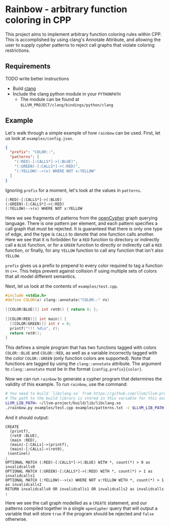 # Rainbow - arbitrary function coloring in CPP

This project aims to implement arbitrary function coloring rules within CPP.
This is accomplished by using clang's Annotate Attribute, and allowing the user
to supply cypher patterns to reject call graphs that violate coloring
restrictions.

## Requirements
TODO write better instructions

+ Build [clang](https://github.com/llvm/llvm-project)
+ Include the clang python module in your `PYTHONPATH`
  + The module can be found at `$LLVM_PROJECT/clang/bindings/python/clang`


## Example

Let's walk through a simple example of how `rainbow` can be used.
First, let us look at `examples/config.json`.

```json
{
  "prefix": "COLOR::",
  "patterns": [
    "(:RED)-[:CALLS*]->(:BLUE)",
    "(:GREEN)-[:CALLS*]->(:RED)",
    "(:YELLOW)-->(x) WHERE NOT x:YELLOW"
  ]
}
```

Ignoring `prefix` for a moment, let's look at the values in `patterns`.

```cypher
(:RED)-[:CALLS*]->(:BLUE)
(:GREEN)-[:CALLS*]->(:RED)
(:YELLOW)-->(x) WHERE NOT x:YELLOW
```

Here we see fragments of patterns from the
[openCypher](https://github.com/opencypher/openCypher/) graph querying language.
There is one pattern per element, and each pattern specifies a call graph that must
be rejected. It is guaranteed that there is only one type of edge, and the type
is `CALLS` to denote that one function calls another. Here we see that it is
forbidden for a `RED` function to directory or indirectly call a `BLUE`
function, or for a `GREEN` function to directly or indirectly
call a `RED` function, or finally, for any `YELLOW` function to call any
function that isn't also `YELLOW`.

`prefix` gives us a prefix to prepend to every color required to tag a function
in `c++`. This helps prevent against collision if using multiple sets of colors
that all model different semantics.

Next, let us look at the contents of `examples/test.cpp`.

```cpp
#include <stdio.h>
#define COLOR(x) clang::annotate("COLOR::" #x)
                                               
[[COLOR(BLUE)]] int ret0() { return 0; };
                                               
[[COLOR(RED)]] int main() {
  [[COLOR(GREEN)]] int r = 0;
  printf("!!! %d\n", r);
  return ret0();
}
```

This defines a simple program that has two functions tagged with colors
`COLOR::BLUE` and `COLOR::RED`, as well as a variable incorrectly tagged with
the color `COLOR::GREEN` (only function colors are supported). Note that
functions are tagged by using the `clang::annotate` attribute. The argument to
`clang::annotate` must be in the format `{config.prefix}{color}`.

Now we can run `rainbow` to generate a cypher program that determines the
validity of this example. To run `rainbow`, use the command:

```bash
# You need to build `libclang.so` from https://github.com/llvm/llvm-project
# The path to the build library is stored in this variable for this example
LLVM_LIB_PATH= ~/llvm-project/build/lib/libclang.so
./rainbow.py examples/test.cpp examples/patterns.txt -c $LLVM_LIB_PATH
```

And it should output:

```cypher
CREATE
  (printf),
  (ret0 :BLUE),
  (main :RED),
  (main)-[:CALLs]->(printf),
  (main)-[:CALLs]->(ret0),
 (sentinel)
;
OPTIONAL MATCH (:RED)-[:CALLS*]->(:BLUE) WITH *, count(*) > 0 as invalidcalls0
OPTIONAL MATCH (:GREEN)-[:CALLS*]->(:RED) WITH *, count(*) > 1 as invalidcalls1
OPTIONAL MATCH (:YELLOW)-->(x) WHERE NOT x:YELLOW WITH *, count(*) > 1 as invalidcalls2
RETURN invalidcalls0 OR invalidcalls1 OR invalidcalls2 as invalidcalls
;
```

Here we see the call graph modelled as a `CREATE` statement, and our patterns
compiled together in a single `openCypher` query that will output a variable
that will store `true` if the program should be rejected and `false` otherwise.
